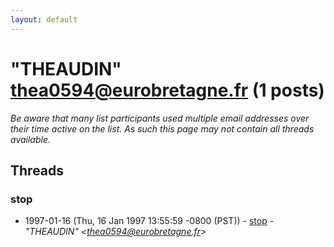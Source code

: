 ```yaml
---
layout: default
---
```


# "THEAUDIN" <thea0594@eurobretagne.fr> (1 posts)

_Be aware that many list participants used multiple email addresses over their time active on the list. As such this page may not contain all threads available._

## Threads

### stop
+ 1997-01-16 (Thu, 16 Jan 1997 13:55:59 -0800 (PST)) - [stop](/archive/1997/01/4ab92c56fb47c90902fa0a42229fcf8b493063985c11291957ca8cf6e6c01a11) - _"THEAUDIN" \<thea0594@eurobretagne.fr\>_

